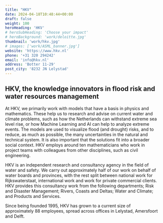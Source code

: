 ```yaml
---
title: "HKV"
date: 2024-04-18T10:48:44+00:00
draft: false
weight: 100
heroHeading: 'HKV'
# heroSubHeading: 'Choose your impact'
# heroBackground: 'work/deloitte.jpg'
thumbnail: 'work/hkv.jpg'
# images: ['work/ASML_banner.jpg']
website: 'https://www.hkv.nl'
phone: '+31 320 294242'
email: 'info@hkv.nl'
address: 'Botter 11-29'
post_city: '8232 JN Lelystad'
---
```


## HKV, the knowledge innovators in flood risk and water resources management

At HKV, we primarily work with models that have a basis in physics and mathematics. These help us to research and advise on current water and climate problems, such as how the Netherlands can withstand extreme sea level rise, or how Machine Learning and AI can help to analyze extreme events. The models are used to visualize flood (and drought) risks, and to reduce, as much as possible, the many uncertainties in the natural and technical system. It is also important that the solutions fit into a broader social context. HKV employs around ten mathematicians who work in project teams with colleagues from other disciplines, such as civil engineering.

HKV is an independent research and consultancy agency in the field of water and safety. We carry out approximately half of our work on behalf of water boards and provinces, with the rest split between national work for Rijkswaterstaat, international work and work for private commercial clients. HKV provides this consultancy work from the following departments; Risk and Disaster Management; Rivers, Coasts and Deltas; Water and Climate; and Products and Services.

Since being founded 1995, HKV has grown to a current size of approximately 88 employees, spread across offices in Lelystad, Amersfoort and Delft.
